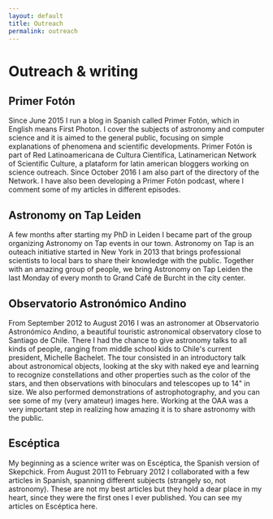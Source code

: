 ```yaml
---
layout: default
title: Outreach
permalink: outreach
---
```


# Outreach & writing


## Primer Fotón
Since June 2015 I run a blog in Spanish called Primer Fotón, which in English means First Photon. I cover the subjects of astronomy and computer science and it is aimed to the general public, focusing on simple explanations of phenomena and scientific developments. Primer Fotón is part of Red Latinoamericana de Cultura Científica, Latinamerican Network of Scientific Culture, a plataform for latin american bloggers working on science outreach. Since October 2016 I am also part of the directory of the Network.
I have also been developing a Primer Fotón podcast, where I comment some of my articles in different episodes.


## Astronomy on Tap Leiden
A few months after starting my PhD in Leiden I became part of the group organizing Astronomy on Tap events in our town. Astronomy on Tap is an outeach initiative started in New York in 2013 that brings professional scientists to local bars to share their knowledge with the public. Together with an amazing group of people, we bring Astronomy on Tap Leiden the last Monday of every month to Grand Café de Burcht in the city center.


## Observatorio Astronómico Andino
From September 2012 to August 2016 I was an astronomer at Observatorio Astronómico Andino, a beautiful touristic astronomical observatory close to Santiago de Chile. There I had the chance to give astronomy talks to all kinds of people, ranging from middle school kids to Chile's current president, Michelle Bachelet. The tour consisted in an introductory talk about astronomical objects, looking at the sky with naked eye and learning to recognize constellations and other properties such as the color of the stars, and then observations with binoculars and telescopes up to 14" in size. We also performed demonstrations of astrophotography, and you can see some of my (very amateur) images here. Working at the OAA was a very important step in realizing how amazing it is to share astronomy with the public.


## Escéptica
My beginning as a science writer was on Escéptica, the Spanish version of Skepchick. From August 2011 to February 2012 I collaborated with a few articles in Spanish, spanning different subjects (strangely so, not astronomy). These are not my best articles but they hold a dear place in my heart, since they were the first ones I ever published. You can see my articles on Escéptica here.